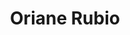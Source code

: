 ---
layout: people
order: 2
title: Oriane Rubio
name: "Oriane Rubio"
position: "Research Project Manager"
current: true
headshot: "oriane.jpeg"
website: ""
---